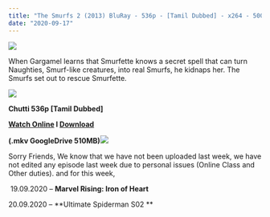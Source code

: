 ```yaml
---
title: "The Smurfs 2 (2013) BluRay - 536p - [Tamil Dubbed] - x264 - 500MB"
date: "2020-09-17"
---
```


[![](https://1.bp.blogspot.com/-lMBhT8GNpv4/X2M7uj6IkpI/AAAAAAAABIw/FqduL7Ok8Vghj4phQeWpmMVNevGEynFdgCLcBGAsYHQ/s16000/2.jpg)](https://1.bp.blogspot.com/-lMBhT8GNpv4/X2M7uj6IkpI/AAAAAAAABIw/FqduL7Ok8Vghj4phQeWpmMVNevGEynFdgCLcBGAsYHQ/s500/2.jpg)

When Gargamel learns that Smurfette knows a secret spell that can turn Naughties, Smurf-like creatures, into real Smurfs, he kidnaps her. The Smurfs set out to rescue Smurfette.

[](https://1.bp.blogspot.com/-fai1ZuUwnbA/XIjy2aT4irI/AAAAAAAAANw/7rEO6tENJrUFG3goDQKkqoL-8fDxd-o3gCK4BGAsYHg/s500/torrborder.gif)[![](https://1.bp.blogspot.com/-fai1ZuUwnbA/XIjy2aT4irI/AAAAAAAAANw/7rEO6tENJrUFG3goDQKkqoL-8fDxd-o3gCK4BGAsYHg/d/torrborder.gif)](https://1.bp.blogspot.com/-fai1ZuUwnbA/XIjy2aT4irI/AAAAAAAAANw/7rEO6tENJrUFG3goDQKkqoL-8fDxd-o3gCK4BGAsYHg/s500/torrborder.gif)

**Chutti 536p \[Tamil Dubbed\]**

 **[Watch Online](https://drive.google.com/file/d/1ibXL9KBNMGBw-PYS3dXQ8J1Mv43Qs4Zg/view) I [Download](https://drive.google.com/uc?id=1ibXL9KBNMGBw-PYS3dXQ8J1Mv43Qs4Zg&export=download)**

**(.mkv GoogleDrive 510MB)**[![](https://1.bp.blogspot.com/-fai1ZuUwnbA/XIjy2aT4irI/AAAAAAAAANw/7rEO6tENJrUFG3goDQKkqoL-8fDxd-o3gCK4BGAsYHg/d/torrborder.gif)](https://1.bp.blogspot.com/-fai1ZuUwnbA/XIjy2aT4irI/AAAAAAAAANw/7rEO6tENJrUFG3goDQKkqoL-8fDxd-o3gCK4BGAsYHg/s500/torrborder.gif) 

Sorry Friends, We know that we have not been uploaded last week, we have not edited any episode last week due to personal issues (Online Class and Other duties). and for this week, 

 19.09.2020 – **Marvel Rising: Iron of Heart**

20.09.2020 – **Ultimate Spiderman S02 **
